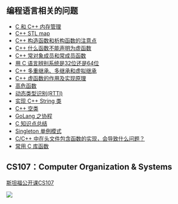 ## 编程语言相关的问题

* [C 和 C++ 内存管理](https://github.com/steveLauwh/The-deliberate-practice-of-software-technology/blob/master/Programing%20Language/C%20%E5%92%8C%20C%2B%2B%20%E5%86%85%E5%AD%98%E7%AE%A1%E7%90%86.md)
* [C++ STL map](https://github.com/steveLauwh/The-deliberate-practice-of-software-technology/blob/master/Programing%20Language/C%2B%2B%20STL%20map.md)
* [C++ 构造函数和析构函数的注意点](https://github.com/steveLauwh/The-deliberate-practice-of-software-technology/blob/master/Programing%20Language/C%2B%2B%20%E6%9E%84%E9%80%A0%E5%87%BD%E6%95%B0%E5%92%8C%E6%9E%90%E6%9E%84%E5%87%BD%E6%95%B0%E7%9A%84%E6%B3%A8%E6%84%8F%E7%82%B9.md)
* [C++ 什么函数不能声明为虚函数](https://github.com/steveLauwh/The-deliberate-practice-of-software-technology/blob/master/Programing%20Language/C%2B%2B%20%E4%BB%80%E4%B9%88%E5%87%BD%E6%95%B0%E4%B8%8D%E8%83%BD%E5%A3%B0%E6%98%8E%E4%B8%BA%E8%99%9A%E5%87%BD%E6%95%B0.md)
* [C++ 常对象成员和常成员函数](https://github.com/steveLauwh/The-deliberate-practice-of-software-technology/blob/master/Programing%20Language/C%2B%2B%20%E5%B8%B8%E5%AF%B9%E8%B1%A1%E6%88%90%E5%91%98%E5%92%8C%E5%B8%B8%E6%88%90%E5%91%98%E5%87%BD%E6%95%B0.md)
* [用 C 语言辨别系统是32位还是64位](https://github.com/steveLauwh/The-deliberate-practice-of-software-technology/blob/master/Programing%20Language/%E7%94%A8%20C%20%E8%AF%AD%E8%A8%80%E8%BE%A8%E5%88%AB%E7%B3%BB%E7%BB%9F%E6%98%AF32%E4%BD%8D%E8%BF%98%E6%98%AF64%E4%BD%8D.md)
* [C++ 多重继承、多继承和虚拟继承](https://github.com/steveLauwh/The-deliberate-practice-of-software-technology/blob/master/Programing%20Language/C%2B%2B%20%E5%A4%9A%E9%87%8D%E7%BB%A7%E6%89%BF%E3%80%81%E5%A4%9A%E7%BB%A7%E6%89%BF%E5%92%8C%E8%99%9A%E6%8B%9F%E7%BB%A7%E6%89%BF.md)
* [C++ 虚函数的作用及实现原理](https://github.com/steveLauwh/The-deliberate-practice-of-software-technology/blob/master/Programing%20Language/C%2B%2B%20%E8%99%9A%E5%87%BD%E6%95%B0%E7%9A%84%E4%BD%9C%E7%94%A8%E5%8F%8A%E5%AE%9E%E7%8E%B0%E5%8E%9F%E7%90%86.md)
* [高危函数](https://github.com/steveLauwh/The-deliberate-practice-of-software-technology/blob/master/Programing%20Language/%E9%AB%98%E5%8D%B1%E5%87%BD%E6%95%B0.md)
* [动态类型识别(RTTI)](https://github.com/steveLauwh/The-deliberate-practice-of-software-technology/blob/master/Programing%20Language/%E5%8A%A8%E6%80%81%E7%B1%BB%E5%9E%8B%E8%AF%86%E5%88%AB(RTTI).md)
* [实现 C++ String 类](https://github.com/steveLauwh/The-deliberate-practice-of-software-technology/blob/master/Programing%20Language/%E5%AE%9E%E7%8E%B0%20C%2B%2B%20String%20%E7%B1%BB.md)
* [C++ 空类](https://github.com/steveLauwh/The-deliberate-practice-of-software-technology/blob/master/Programing%20Language/C%2B%2B%20%E7%A9%BA%E7%B1%BB.md)
* [GoLang 之协程](https://github.com/steveLauwh/The-deliberate-practice-of-software-technology/blob/master/Programing%20Language/GoLang%20%E4%B9%8B%E5%8D%8F%E7%A8%8B.md)
* [C 知识点总结](https://github.com/steveLauwh/The-deliberate-practice-of-software-technology/blob/master/Programing%20Language/C%20%E7%9F%A5%E8%AF%86%E7%82%B9%E6%80%BB%E7%BB%93.md)
* [Singleton 单例模式](https://github.com/steveLauwh/The-deliberate-practice-of-software-technology/blob/master/Programing%20Language/Singleton%20%E5%8D%95%E4%BE%8B%E6%A8%A1%E5%BC%8F.md)
* [C/C++ 中在头文件包含函数的实现，会导致什么问题？](https://github.com/steveLauwh/The-deliberate-practice-of-software-technology/blob/master/Programing%20Language/C%20%E5%92%8C%20C%2B%2B%E4%B8%AD%E5%9C%A8%E5%A4%B4%E6%96%87%E4%BB%B6%E5%8C%85%E5%90%AB%E5%87%BD%E6%95%B0%E7%9A%84%E5%AE%9E%E7%8E%B0%EF%BC%8C%E4%BC%9A%E5%AF%BC%E8%87%B4%E4%BB%80%E4%B9%88%E9%97%AE%E9%A2%98.md)
* [常用 C 库函数](https://github.com/steveLauwh/The-deliberate-practice-of-software-technology/blob/master/Programing%20Language/%E5%B8%B8%E7%94%A8%20C%20%E5%BA%93%E5%87%BD%E6%95%B0.md)

## CS107：Computer Organization & Systems

[斯坦福公开课CS107](https://web.stanford.edu/class/archive/cs/cs107/cs107.1206/schedule.html)

![](https://github.com/steveLauwh/The-deliberate-practice-of-software-technology/raw/master/Programing%20Language/CS107/Lecture1.png)
